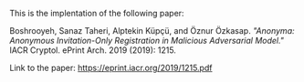 This is the implentation of the following paper:

Boshrooyeh, Sanaz Taheri, Alptekin Küpçü, and Öznur Özkasap. *"Anonyma: Anonymous Invitation-Only Registration in Malicious Adversarial Model."* IACR Cryptol. ePrint Arch. 2019 (2019): 1215.

Link to the paper: https://eprint.iacr.org/2019/1215.pdf

